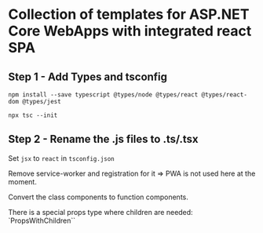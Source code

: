 # Collection of templates for ASP.NET Core WebApps with integrated react SPA

## Step 1 - Add Types and tsconfig

```
npm install --save typescript @types/node @types/react @types/react-dom @types/jest
```

```
npx tsc --init
```

## Step 2 - Rename the .js files to .ts/.tsx

Set `jsx` to `react` in `tsconfig.json`

Remove service-worker and registration for it => PWA is not used here at the moment.

Convert the class components to function components.

There is a special props type where children are needed: `PropsWithChildren``